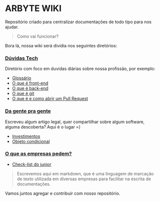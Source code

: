# ARBYTE WIKI

Repositório criado para centralizar documentações de todo tipo para nos ajudar.

> Como vai funcionar?

Bora lá, nossa wiki será dividia nos seguintes diretórios:

### [**Dúvidas Tech**](./geral/)

Diretório com foco em duvidas diárias sobre nossa profissão, por exemplo:
  - [Glossário](./geral/glossario.md)
  - [O que é front-end](./geral/front-end.md)
  - [O que é back-end](./geral/back-end.md)
  - [O que é git](./geral/git.md)
  - [O que é e como abrir um Pull Request](./geral/pull-request.md)

### [**Da gente pra gente**](./variedades/)
Escreveu algum artigo legal, quer compartilhar sobre algum software, alguma descoberta?  Aqui é o lugar =)
  - [Investimentos](./variedades/investimentos.md)
  - [Objeto condicional](./variedades/objetos-condicionais.md)
 

### [**O que as empresas pedem?**](./empresas/)
  - [Check-list do junior](./empresas/check-list-junior.md)
  
  > Escrevemos aqui em markdown, que é uma linguagem de marcação de texto utilizada em diversas empresas para facilitar na escrita de documentações.

  Vamos juntos agregar e contribuir com nosso repositório.